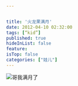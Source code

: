 ```yaml
---


title: '火龙果满月'
date: 2012-04-10 02:32:00
tags: [“kid”]
published: true
hideInList: false
feature: 
isTop: false
categories: ["娃儿"]
---
```




![哥我满月了](https://toshaojin.files.wordpress.com/2012/04/tumblr_m28sdivmdf1r311ono1_640.jpg)